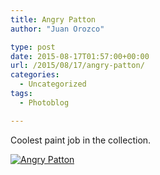 ```yaml
---
title: Angry Patton
author: "Juan Orozco" 

type: post
date: 2015-08-17T01:57:00+00:00
url: /2015/08/17/angry-patton/
categories:
  - Uncategorized
tags:
  - Photoblog

---
```

Coolest paint job in the collection.

[<img src="https://i1.wp.com/m.juanorozco.com/photos/2015/08/AngryPatton.medium.jpg?w=580" alt="Angry Patton" data-recalc-dims="1" />][1]

 [1]: https://i0.wp.com/m.juanorozco.com/photos/2015/08/AngryPatton.large.jpg